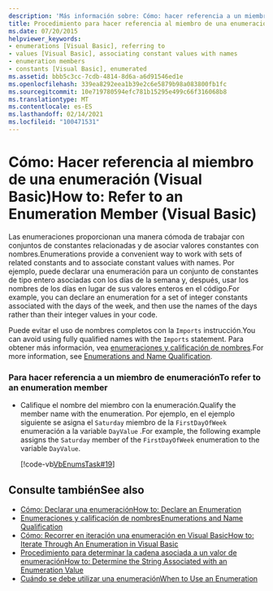 ```yaml
---
description: 'Más información sobre: Cómo: hacer referencia a un miembro de enumeración (Visual Basic)'
title: Procedimiento para hacer referencia al miembro de una enumeración
ms.date: 07/20/2015
helpviewer_keywords:
- enumerations [Visual Basic], referring to
- values [Visual Basic], associating constant values with names
- enumeration members
- constants [Visual Basic], enumerated
ms.assetid: bbb5c3cc-7cdb-4814-8d6a-a6d91546ed1e
ms.openlocfilehash: 339ea8292eea1b39e2c6e5879b98a083800fb1fc
ms.sourcegitcommit: 10e719780594efc781b15295e499c66f316068b8
ms.translationtype: MT
ms.contentlocale: es-ES
ms.lasthandoff: 02/14/2021
ms.locfileid: "100471531"
---
```

# <a name="how-to-refer-to-an-enumeration-member-visual-basic"></a><span data-ttu-id="e28df-103">Cómo: Hacer referencia al miembro de una enumeración (Visual Basic)</span><span class="sxs-lookup"><span data-stu-id="e28df-103">How to: Refer to an Enumeration Member (Visual Basic)</span></span>

<span data-ttu-id="e28df-104">Las enumeraciones proporcionan una manera cómoda de trabajar con conjuntos de constantes relacionadas y de asociar valores constantes con nombres.</span><span class="sxs-lookup"><span data-stu-id="e28df-104">Enumerations provide a convenient way to work with sets of related constants and to associate constant values with names.</span></span> <span data-ttu-id="e28df-105">Por ejemplo, puede declarar una enumeración para un conjunto de constantes de tipo entero asociadas con los días de la semana y, después, usar los nombres de los días en lugar de sus valores enteros en el código.</span><span class="sxs-lookup"><span data-stu-id="e28df-105">For example, you can declare an enumeration for a set of integer constants associated with the days of the week, and then use the names of the days rather than their integer values in your code.</span></span>  
  
 <span data-ttu-id="e28df-106">Puede evitar el uso de nombres completos con la `Imports` instrucción.</span><span class="sxs-lookup"><span data-stu-id="e28df-106">You can avoid using fully qualified names with the `Imports` statement.</span></span> <span data-ttu-id="e28df-107">Para obtener más información, vea [enumeraciones y calificación de nombres](enumerations-and-name-qualification.md).</span><span class="sxs-lookup"><span data-stu-id="e28df-107">For more information, see [Enumerations and Name Qualification](enumerations-and-name-qualification.md).</span></span>  
  
### <a name="to-refer-to-an-enumeration-member"></a><span data-ttu-id="e28df-108">Para hacer referencia a un miembro de enumeración</span><span class="sxs-lookup"><span data-stu-id="e28df-108">To refer to an enumeration member</span></span>  
  
- <span data-ttu-id="e28df-109">Califique el nombre del miembro con la enumeración.</span><span class="sxs-lookup"><span data-stu-id="e28df-109">Qualify the member name with the enumeration.</span></span> <span data-ttu-id="e28df-110">Por ejemplo, en el ejemplo siguiente se asigna el `Saturday` miembro de la `FirstDayOfWeek` enumeración a la variable `DayValue` .</span><span class="sxs-lookup"><span data-stu-id="e28df-110">For example, the following example assigns the `Saturday` member of the `FirstDayOfWeek` enumeration to the variable `DayValue`.</span></span>  
  
     [!code-vb[VbEnumsTask#19](~/samples/snippets/visualbasic/VS_Snippets_VBCSharp/VbEnumsTask/VB/Class2.vb#19)]  
  
## <a name="see-also"></a><span data-ttu-id="e28df-111">Consulte también</span><span class="sxs-lookup"><span data-stu-id="e28df-111">See also</span></span>

- [<span data-ttu-id="e28df-112">Cómo: Declarar una enumeración</span><span class="sxs-lookup"><span data-stu-id="e28df-112">How to: Declare an Enumeration</span></span>](how-to-declare-enumerations.md)
- [<span data-ttu-id="e28df-113">Enumeraciones y calificación de nombres</span><span class="sxs-lookup"><span data-stu-id="e28df-113">Enumerations and Name Qualification</span></span>](enumerations-and-name-qualification.md)
- [<span data-ttu-id="e28df-114">Cómo: Recorrer en iteración una enumeración en Visual Basic</span><span class="sxs-lookup"><span data-stu-id="e28df-114">How to: Iterate Through An Enumeration in Visual Basic</span></span>](how-to-iterate-through-an-enumeration.md)
- [<span data-ttu-id="e28df-115">Procedimiento para determinar la cadena asociada a un valor de enumeración</span><span class="sxs-lookup"><span data-stu-id="e28df-115">How to: Determine the String Associated with an Enumeration Value</span></span>](how-to-determine-the-string-associated-with-an-enumeration-value.md)
- [<span data-ttu-id="e28df-116">Cuándo se debe utilizar una enumeración</span><span class="sxs-lookup"><span data-stu-id="e28df-116">When to Use an Enumeration</span></span>](when-to-use-an-enumeration.md)
